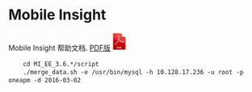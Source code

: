 Mobile Insight
=======

Mobile Insight 帮助文档.  <a href="./mi.pdf">PDF版<img width="35" height="35" src="14X.jpg"></a>



        cd MI_EE_3.6.*/script
        ./merge_data.sh -e /usr/bin/mysql -h 10.128.17.236 -u root -p oneapm -d 2016-03-02